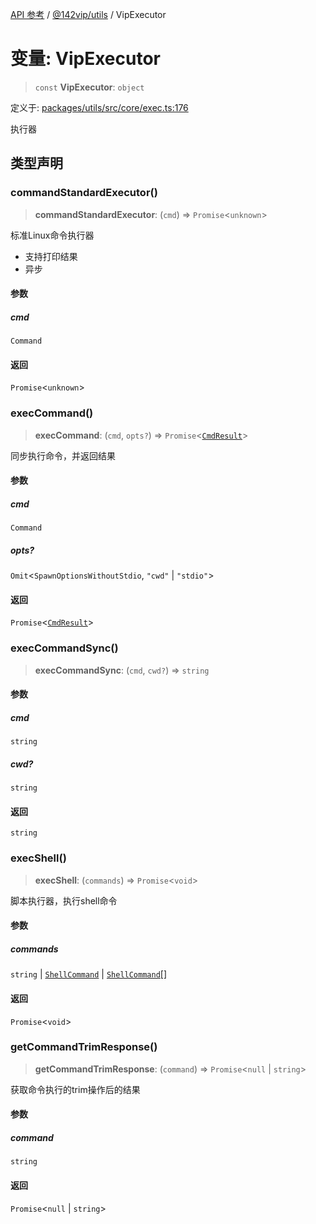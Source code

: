 [API 参考](../../../index.md) / [@142vip/utils](../index.md) / VipExecutor

# 变量: VipExecutor

> `const` **VipExecutor**: `object`

定义于: [packages/utils/src/core/exec.ts:176](https://github.com/142vip/core-x/blob/bdff6769b69266ddfe7392709afaa643b39c00f4/packages/utils/src/core/exec.ts#L176)

执行器

## 类型声明

### commandStandardExecutor()

> **commandStandardExecutor**: (`cmd`) => `Promise`\<`unknown`\>

标准Linux命令执行器
- 支持打印结果
- 异步

#### 参数

##### cmd

`Command`

#### 返回

`Promise`\<`unknown`\>

### execCommand()

> **execCommand**: (`cmd`, `opts?`) => `Promise`\<[`CmdResult`](../interfaces/CmdResult.md)\>

同步执行命令，并返回结果

#### 参数

##### cmd

`Command`

##### opts?

`Omit`\<`SpawnOptionsWithoutStdio`, `"cwd"` \| `"stdio"`\>

#### 返回

`Promise`\<[`CmdResult`](../interfaces/CmdResult.md)\>

### execCommandSync()

> **execCommandSync**: (`cmd`, `cwd?`) => `string`

#### 参数

##### cmd

`string`

##### cwd?

`string`

#### 返回

`string`

### execShell()

> **execShell**: (`commands`) => `Promise`\<`void`\>

脚本执行器，执行shell命令

#### 参数

##### commands

`string` | [`ShellCommand`](../interfaces/ShellCommand.md) | [`ShellCommand`](../interfaces/ShellCommand.md)[]

#### 返回

`Promise`\<`void`\>

### getCommandTrimResponse()

> **getCommandTrimResponse**: (`command`) => `Promise`\<`null` \| `string`\>

获取命令执行的trim操作后的结果

#### 参数

##### command

`string`

#### 返回

`Promise`\<`null` \| `string`\>
